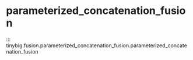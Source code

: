# parameterized_concatenation_fusion

::: tinybig.fusion.parameterized_concatenation_fusion.parameterized_concatenation_fusion